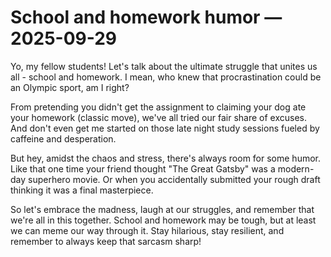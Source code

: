 # School and homework humor — 2025-09-29

Yo, my fellow students! Let's talk about the ultimate struggle that unites us all - school and homework. I mean, who knew that procrastination could be an Olympic sport, am I right?

From pretending you didn't get the assignment to claiming your dog ate your homework (classic move), we've all tried our fair share of excuses. And don't even get me started on those late night study sessions fueled by caffeine and desperation.

But hey, amidst the chaos and stress, there's always room for some humor. Like that one time your friend thought "The Great Gatsby" was a modern-day superhero movie. Or when you accidentally submitted your rough draft thinking it was a final masterpiece.

So let's embrace the madness, laugh at our struggles, and remember that we're all in this together. School and homework may be tough, but at least we can meme our way through it. Stay hilarious, stay resilient, and remember to always keep that sarcasm sharp!